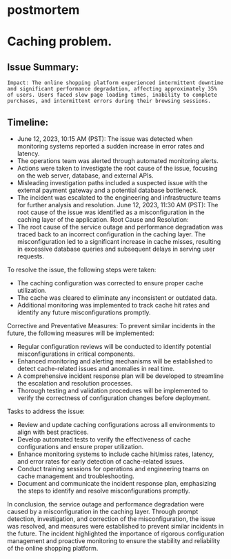 # postmortem 

# Caching problem.
## Issue Summary:
    Impact: The online shopping platform experienced intermittent downtime and significant performance degradation, affecting approximately 35% of users. Users faced slow page loading times, inability to complete purchases, and intermittent errors during their browsing sessions.
## Timeline:
* June 12, 2023, 10:15 AM (PST): The issue was detected when   monitoring systems reported a sudden increase in error rates and latency.
* The operations team was alerted through automated monitoring alerts.
* Actions were taken to investigate the root cause of the issue, focusing on the web server, database, and external APIs.
* Misleading investigation paths included a suspected issue with the external payment gateway and a potential database bottleneck.
* The incident was escalated to the engineering and infrastructure teams for further analysis and resolution.
June 12, 2023, 11:30 AM (PST): The root cause of the issue was identified as a misconfiguration in the caching layer of the application.
Root Cause and Resolution:
* The root cause of the service outage and performance degradation was traced back to an incorrect configuration in the caching layer. The misconfiguration led to a significant increase in cache misses, resulting in excessive database queries and subsequent delays in serving user requests.

To resolve the issue, the following steps were taken:

* The caching configuration was corrected to ensure proper cache utilization.
* The cache was cleared to eliminate any inconsistent or outdated data.
* Additional monitoring was implemented to track cache hit rates and identify any future misconfigurations promptly.

Corrective and Preventative Measures:
To prevent similar incidents in the future, the following measures will be implemented:

* Regular configuration reviews will be conducted to identify potential misconfigurations in critical components.
* Enhanced monitoring and alerting mechanisms will be established to detect cache-related issues and anomalies in real time.
* A comprehensive incident response plan will be developed to streamline the escalation and resolution processes.
* Thorough testing and validation procedures will be implemented to verify the correctness of configuration changes before deployment.

Tasks to address the issue:

* Review and update caching configurations across all environments to align with best practices.
* Develop automated tests to verify the effectiveness of cache configurations and ensure proper utilization.
* Enhance monitoring systems to include cache hit/miss rates, latency, and error rates for early detection of cache-related issues.
* Conduct training sessions for operations and engineering teams on cache management and troubleshooting.
* Document and communicate the incident response plan, emphasizing the steps to identify and resolve misconfigurations promptly.

In conclusion, the service outage and performance degradation were caused by a misconfiguration in the caching layer. Through prompt detection, investigation, and correction of the misconfiguration, the issue was resolved, and measures were established to prevent similar incidents in the future. The incident highlighted the importance of rigorous configuration management and proactive monitoring to ensure the stability and reliability of the online shopping platform.
